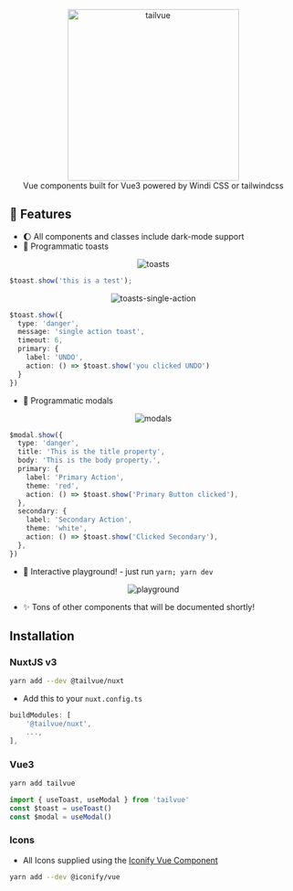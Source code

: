 <p align="center">
  <img src="https://raw.githubusercontent.com/fumeapp/tailvue/main/media/logo.png" width="300" alt="tailvue">
  <br />
  Vue components built for Vue3 powered by Windi CSS or tailwindcss
</p>

## 🚀 Features
- 🌔 All components and classes include dark-mode support
- 🔌 Programmatic toasts
<p align="center">
  <img src="https://raw.githubusercontent.com/fumeapp/tailvue/main/media/toast-demo.gif" alt="toasts">
</p>

```ts
$toast.show('this is a test');
```

<p align="center">
  <img src="https://raw.githubusercontent.com/fumeapp/tailvue/main/media/toast-singleaction.gif" alt="toasts-single-action">
</p>

```ts
$toast.show({
  type: 'danger',
  message: 'single action toast',
  timeout: 6,
  primary: {
    label: 'UNDO',
    action: () => $toast.show('you clicked UNDO')
  }
})
```

- 🔌 Programmatic modals
<p align="center">
  <img src="https://raw.githubusercontent.com/fumeapp/tailvue/main/media/modal-demo.gif" alt="modals">
</p>

```ts
$modal.show({
  type: 'danger',
  title: 'This is the title property',
  body: 'This is the body property.',
  primary: {
    label: 'Primary Action',
    theme: 'red',
    action: () => $toast.show('Primary Button clicked'),
  },
  secondary: {
    label: 'Secondary Action',
    theme: 'white',
    action: () => $toast.show('Clicked Secondary'),
  },
})
```

- 🎪 Interactive playground! - just run `yarn; yarn dev`
<p align="center">
  <img src="https://raw.githubusercontent.com/fumeapp/tailvue/main/media/playground.png" alt="playground">
</p>

- ✨ Tons of other components that will be documented shortly!


## Installation

### NuxtJS v3
```bash
yarn add --dev @tailvue/nuxt
```

* Add this to your `nuxt.config.ts`
```ts
buildModules: [
    '@tailvue/nuxt',
    ...,
],
```

### Vue3
```bash
yarn add tailvue
```

```ts
import { useToast, useModal } from 'tailvue'
const $toast = useToast()
const $modal = useModal()
```

### Icons
* All Icons supplied using the [Iconify Vue Component](https://docs.iconify.design/icon-components/vue/)
```bash
yarn add --dev @iconify/vue
```

